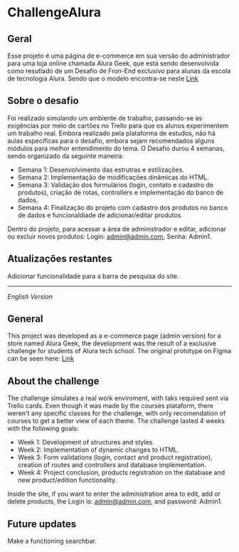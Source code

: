 # ChallengeAlura

## Geral

Esse projeto é uma página de e-commerce em sua versão do administrador para uma loja online chamada Alura Geek, que está sendo desenvolvida como resutlado de um Desafio
de Fron-End exclusivo para alunas da escola de tecnologia Alura. Sendo que o modelo encontra-se neste [Link](https://www.figma.com/proto/itJpWbvHxSUcUeMPy1lmof/AluraGeek?node-id=55%3A1104&scaling=scale-down&page-id=0%3A1&starting-point-node-id=55%3A1104)

## Sobre o desafio

Foi realizado simulando um ambiente de trabalho, passando-se as exigências por meio de cartões no Trello para que os alunos experimentem um trabalho real.
Embora realizado pela plataforma de estudos, não há aulas específicas para o desafio, embora sejam recomendados alguns módulos para melhor entendimento do tema.
O Desafio durou 4 semanas, sendo organizado da seguinte maneira:
* Semana 1: Desenvolvimento das estrutras e estilizações.
* Semana 2: Implementação de modificações dinâmicas do HTML.
* Semana 3: Validação dos formulários (login, contato e cadastro de produtos), criação de rotas, controllers e implementação do banco de dados.
* Semana 4: Finalização do projeto com cadastro dos produtos no banco de dados e funcionaldiade de adicionar/editar produtos.

Dentro do projeto, para acessar a área de administrador e editar, adicionar ou excluir novos produtos: Login: admin@admin.com, Senha: Admin1.

## Atualizações restantes

Adicionar funcionalidade para a barra de pesquisa do site.

----

*English Version*

## General

This project was developed as a e-commerce page (admin version) for a store named Alura Geek, the development was the result of a exclusive challenge for students of Alura tech school.
The original prototype on Figma can be seen here: [Link](https://www.figma.com/proto/itJpWbvHxSUcUeMPy1lmof/AluraGeek?node-id=55%3A1104&scaling=scale-down&page-id=0%3A1&starting-point-node-id=55%3A1104)

## About the challenge

The challenge simulates a real work enviroment, with taks required sent via Trello cards. Even though it was made by the courses plataform, there weren't any specific classes for the challenge,
with only recomendation of courses to get a better view of each theme.
The challenge lasted 4 weeks with the following goals:
* Week 1: Development of structures and styles.
* Week 2: Implementation of dynamic changes to HTML.
* Week 3: Form validations (login, contact and product registration), creation of routes and controllers and database implementation.
* Week 4: Project conclusion, products registration on the database and new product/edition functionality.

Inside the site, if you want to enter the administration area to edit, add or delete products, the Login is: admin@admin.com, and password: Admin1.

## Future updates

Make a functioning searchbar.
